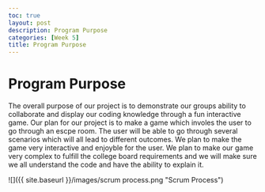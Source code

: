 ```yaml
---
toc: true
layout: post
description: Program Purpose
categories: [Week 5]
title: Program Purpose
---
```

# Program Purpose


The overall purpose of our project is to demonstrate our groups ability to collaborate and display our coding knowledge through a fun interactive game. Our plan for our project is to make a game which involes the user to go through an escpe room. The user will be able to go through several scenarios which will all lead to different outcomes. We plan to make the game very interactive and enjoyble for the user. We plan to make our game very complex to fulfill the college board requirements and we will make sure we all understand the code and have the ability to explain it.

![]({{ site.baseurl }}/images/scrum process.png "Scrum Process")
